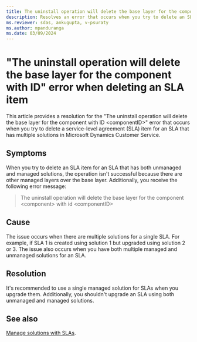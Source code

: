 ```yaml
---
title: The uninstall operation will delete the base layer for the component
description: Resolves an error that occurs when you try to delete an SLA item for an SLA with multiple solutions in Microsoft Dynamics Customer Service.
ms.reviewer: sdas, ankugupta, v-psuraty
ms.author: mpanduranga
ms.date: 03/09/2024
---
```

# "The uninstall operation will delete the base layer for the component with ID" error when deleting an SLA item

This article provides a resolution for the "The uninstall operation will delete the base layer for the component with ID \<componentID>" error that occurs when you try to delete a service-level agreement (SLA) item for an SLA that has multiple solutions in Microsoft Dynamics Customer Service.

## Symptoms

When you try to delete an SLA item for an SLA that has both unmanaged and managed solutions, the operation isn't successful because there are other managed layers over the base layer. Additionally, you receive the following error message:

> The uninstall operation will delete the base layer for the component \<component> with id \<componentID>

## Cause

The issue occurs when there are multiple solutions for a single SLA. For example, if SLA 1 is created using solution 1 but upgraded using solution 2 or 3. The issue also occurs when you have both multiple managed and unmanaged solutions for an SLA.

## Resolution

It's recommended to use a single managed solution for SLAs when you upgrade them. Additionally, you shouldn't upgrade an SLA using both unmanaged and managed solutions.

## See also

[Manage solutions with SLAs](/dynamics365/customer-service/administer/manage-solution).
